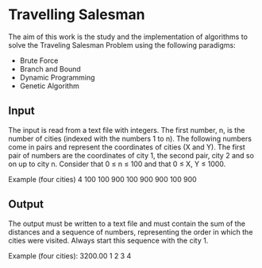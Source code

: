 # Travelling Salesman

The aim of this work is the study and the implementation of algorithms to solve the
Traveling Salesman Problem using the following paradigms:

* Brute Force
* Branch and Bound
* Dynamic Programming
* Genetic Algorithm

## Input ##

The input is read from a text file with integers. The first number, n, is the
number of cities (indexed with the numbers 1 to n). The following numbers come in
pairs and represent the coordinates of cities (X and Y). The first pair of numbers are the
coordinates of city 1, the second pair, city 2 and so on up to city n.
Consider that 0 ≤ n ≤ 100 and that 0 ≤ X, Y ≤ 1000.

Example (four cities)
 4
 100 100
 900 100
 900 900
 100 900

 ## Output ##

The output must be written to a text file and must contain the sum of the distances and a
sequence of numbers, representing the order in which the cities were visited. Always start
this sequence with the city 1.

Example (four cities):
 3200.00
 1 2 3 4
